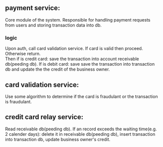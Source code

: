## payment service:
Core module of the system. Responsible for handling payment requests from users and storing transaction data into db.
### logic
Upon auth, call card validation service. If card is valid then proceed. Otherwise return.<br>
Then if is credit card: save the transaction into account receivable db(peeding db).
If is debit card: save save the transaction into transaction db and update the the credit of the business owner.

## card validation service:
Use some algorithm to determine if the card is fraudulant or the transaction is fraudulant.
## credit card relay service:
Read receivable db(peeding db). If an record exceeds the waiting time(e.g. 2 calender days):
delete it in receivable db(peeding db), insert transaction into transaction db, update business owner's credit.